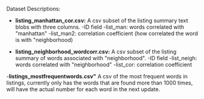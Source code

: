 Dataset Descriptions:

- **listing_manhattan_cor.csv:** A csv subset of the listing summary text blobs with three columns. 
	-ID field
    -list_man: words correlated with "manhattan"
    -list_man2: correlation coefficient (how correlated the word is with "neighborhood)

- **listing_neighborhood_wordcorr.csv:** A csv subset of the listing summary of words associated with "neighborhood". 
	-ID field
    -list_neigh: words correlated with "neighborhood"
    -list_cor: correlation coefficient

-**listings_mostfrequentwords.csv"** A csv of the most frequent words in listings, currently only has the words that are found more than 1000 times, will have the actual number for each word in the next update. 

